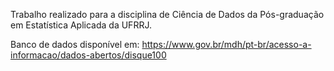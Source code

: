 Trabalho realizado para a disciplina de Ciência de Dados da Pós-graduação em Estatística Aplicada da UFRRJ. 

Banco de dados disponível em: 
https://www.gov.br/mdh/pt-br/acesso-a-informacao/dados-abertos/disque100
